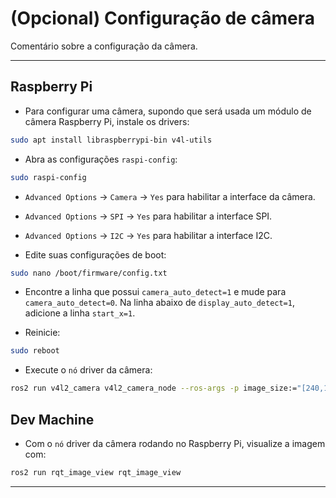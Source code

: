 # (Opcional) Configuração de câmera

Comentário sobre a configuração da câmera.

---

## Raspberry Pi

- Para configurar uma câmera, supondo que será usada um módulo de câmera Raspberry Pi, instale os drivers:

```bash
sudo apt install libraspberrypi-bin v4l-utils
```

- Abra as configurações `raspi-config`:

```bash
sudo raspi-config
```

- `Advanced Options` -> `Camera` -> `Yes` para habilitar a interface da câmera.

- `Advanced Options` -> `SPI` -> `Yes` para habilitar a interface SPI.

- `Advanced Options` -> `I2C` -> `Yes` para habilitar a interface I2C.

- Edite suas configurações de boot:

```bash
sudo nano /boot/firmware/config.txt
```

- Encontre a linha que possui `camera_auto_detect=1` e mude para `camera_auto_detect=0`. Na linha abaixo de `display_auto_detect=1`, adicione a linha `start_x=1`.

- Reinicie:

```bash
sudo reboot
```

- Execute o `nó` driver da câmera:

```bash
ros2 run v4l2_camera v4l2_camera_node --ros-args -p image_size:="[240,160]" -p camera_frame_id:=camera_optical_link -p brightness:="60"
```

## Dev Machine

- Com o `nó` driver da câmera rodando no Raspberry Pi, visualize a imagem com:

 ```bash
ros2 run rqt_image_view rqt_image_view 
```

---